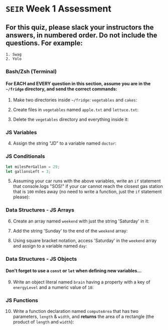 # `SEIR` Week 1 Assessment
## For this quiz, please slack your instructors the answers, in numbered order. Do not include the questions. For example:
    1. Swag
    2. Yolo


### Bash/Zsh (Terminal)

#### For EACH and EVERY question in this section, assume you are in the `~/fridge` directory, and send the correct commands:

1. Make two directories inside `~/fridge`: `vegetables` and `cakes`:

2. Create files in `vegetables` named `apple.txt` and `lettuce.txt`:


3. Delete the `vegetables` directory and everything inside it:


### JS Variables

4. Assign the string "JD" to a variable named `doctor`:

### JS Conditionals
```js
let milesPerGallon = 29;
let gallonsLeft = 3;
```

5. Assuming your car runs with the above variables, write an `if` statement that console.logs "SOS!" if your car cannot reach the closest gas station that is `100` miles away (no need to write a function, just the `if` statement please):


### Data Structures - JS Arrays

6. Create an array named `weekend` with just the string 'Saturday' in it:

7. Add the string 'Sunday' to the end of the `weekend` array:


8. Using square bracket notation, access 'Saturday' in the `weekend` array and assign to a variable named `day`:



### Data Structures - JS Objects

#### Don't forget to use a `const` or `let` when defining new variables...

9. Write an object literal named `brain` having a property with a key of `energyLevel` and a numeric value of `10`:

### JS Functions

10. Write a function declaration named `computeArea` that has two parameters, `length` & `width`, and **returns** the area of a rectangle (the product of `length` and `width`):
